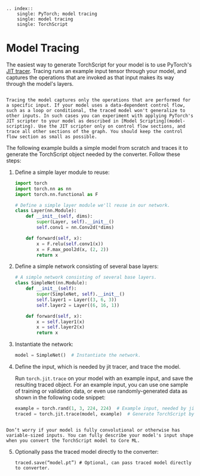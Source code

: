 ```
.. index:: 
    single: PyTorch; model tracing
    single: model tracing
    single: TorchScript
```

# Model Tracing

The easiest way to generate TorchScript for your model is to use PyTorch's [JIT tracer](https://pytorch.org/docs/stable/generated/torch.jit.trace.html). Tracing runs an example input tensor through your model, and captures the operations that are invoked as that input makes its way through the model's layers.

```{admonition} Tracing Limitations

Tracing the model captures only the operations that are performed for a specific input. If your model uses a data-dependent control flow, such as a loop or conditional, the traced model won't generalize to other inputs. In such cases you can experiment with applying PyTorch's JIT scripter to your model as described in [Model Scripting](model-scripting). Use the JIT scripter only on control flow sections, and trace all other sections of the graph. You should keep the control flow section as small as possible.
```

The following example builds a simple model from scratch and traces it to generate the TorchScript object needed by the converter. Follow these steps:

1. Define a simple layer module to reuse:
	
	```python
	import torch
	import torch.nn as nn
	import torch.nn.functional as F

	# Define a simple layer module we'll reuse in our network.
	class Layer(nn.Module):
		def __init__(self, dims):
			super(Layer, self).__init__()
			self.conv1 = nn.Conv2d(*dims)

		def forward(self, x):
			x = F.relu(self.conv1(x))
			x = F.max_pool2d(x, (2, 2))
			return x
	```

2. Define a simple network consisting of several base layers:
	
	```python
	# A simple network consisting of several base layers.
	class SimpleNet(nn.Module):
		def __init__(self):
			super(SimpleNet, self).__init__()
			self.layer1 = Layer((3, 6, 3))
			self.layer2 = Layer((6, 16, 1))

		def forward(self, x):
			x = self.layer1(x)
			x = self.layer2(x)
			return x
	```

3. Instantiate the network:
	
	```python
	model = SimpleNet()  # Instantiate the network.
	```

4. Define the input, which is needed by jit tracer, and trace the model.
	
	Run `torch.jit.trace` on your model with an example input, and save the resulting traced object. For an example input, you can use one sample of training or validation data, or even use randomly-generated data as shown in the following code snippet:
	
	```python
	example = torch.rand(1, 3, 224, 224)  # Example input, needed by jit tracer.
	traced = torch.jit.trace(model, example)  # Generate TorchScript by tracing.
	```

```{note}

Don’t worry if your model is fully convolutional or otherwise has variable-sized inputs. You can fully describe your model's input shape when you convert the TorchScript model to Core ML.
```

5. Optionally pass the traced model directly to the converter:
	
	```
	traced.save(“model.pt”) # Optional, can pass traced model directly to converter.
	
	```



